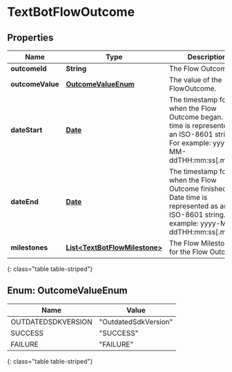# TextBotFlowOutcome


## Properties

| Name | Type | Description | Notes |
| ------------ | ------------- | ------------- | ------------- |
| **outcomeId** | **String** | The Flow Outcome ID. |  [optional] |
| **outcomeValue** | [**OutcomeValueEnum**](#Enum--OutcomeValueEnum) | The value of the FlowOutcome. |  [optional] |
| **dateStart** | [**Date**](Date) | The timestamp for when the Flow Outcome began. Date time is represented as an ISO-8601 string. For example: yyyy-MM-ddTHH:mm:ss[.mmm]Z |  [optional] |
| **dateEnd** | [**Date**](Date) | The timestamp for when the Flow Outcome finished. Date time is represented as an ISO-8601 string. For example: yyyy-MM-ddTHH:mm:ss[.mmm]Z |  [optional] |
| **milestones** | [**List&lt;TextBotFlowMilestone&gt;**](TextBotFlowMilestone) | The Flow Milestones for the Flow Outcome. |  [optional] |
{: class="table table-striped"}


## Enum: OutcomeValueEnum

| Name | Value |
| ---- | ----- |
| OUTDATEDSDKVERSION | &quot;OutdatedSdkVersion&quot; | 
| SUCCESS | &quot;SUCCESS&quot; | 
| FAILURE | &quot;FAILURE&quot; | 
{: class="table table-striped"}



